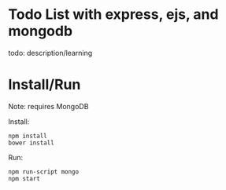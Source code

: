 # Todo List with express, ejs, and mongodb

todo: description/learning

# Install/Run
Note: requires MongoDB

Install:
```
npm install
bower install
```

Run:
```
npm run-script mongo
npm start
```